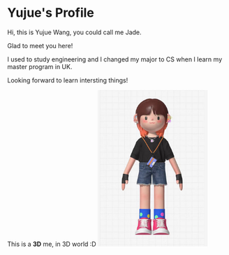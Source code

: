 # Yujue's Profile

Hi, this is Yujue Wang, you could call me Jade.

Glad to meet you here!

I used to study engineering and I changed my major to CS when I learn my master program in UK.

Looking forward to learn intersting things!

This is a **3D** me, in 3D world :D
<img src="assets/me.png" alt="me" width="50%" />